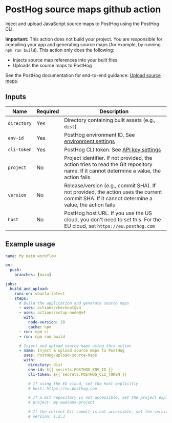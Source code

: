 # PostHog source maps github action

Inject and upload JavaScript source maps to PostHog using the PostHog CLI.

**Important:** This action does not build your project. You are responsible for compiling your app and generating source maps (for example, by running `npm run build`). This action only does the following:

- Injects source map references into your built files
- Uploads the source maps to PostHog

See the PostHog documentation for end-to-end guidance: [Upload source maps](https://posthog.com/docs/error-tracking/upload-source-maps).

## Inputs

| **Name**    | **Required** | **Description**                                                                                                                               |
| ----------- | ------------ | --------------------------------------------------------------------------------------------------------------------------------------------- |
| `directory` | Yes          | Directory containing built assets (e.g., `dist`)                                                                                              |
| `env-id`    | Yes          | PostHog environment ID. See [environment settings](https://app.posthog.com/settings/environment#variables)                                    |
| `cli-token` | Yes          | PostHog CLI token. See [API key settings](https://app.posthog.com/settings/user-api-keys#variables)                                           |
| `project`   | No           | Project identifier. If not provided, the action tries to read the Git repository name. If it cannot determine a value, the action fails       |
| `version`   | No           | Release/version (e.g., commit SHA). If not provided, the action uses the current commit SHA. If it cannot determine a value, the action fails |
| `host`      | No           | PostHog host URL. If you use the US cloud, you don't need to set this. For the EU cloud, set `https://eu.posthog.com`                         |

## Example usage

```yaml
name: My main workflow

on:
  push:
    branches: [main]

jobs:
  build_and_upload:
    runs-on: ubuntu-latest
    steps:
      # Build the application and generate source maps
      - uses: actions/checkout@v4
      - uses: actions/setup-node@v4
        with:
          node-version: 20
          cache: npm
      - run: npm ci
      - run: npm run build

      # Inject and upload source maps using this action
      - name: Inject & upload source maps to PostHog
        uses: PostHog/upload-source-maps
        with:
          directory: dist
          env-id: ${{ secrets.POSTHOG_ENV_ID }}
          cli-token: ${{ secrets.POSTHOG_CLI_TOKEN }}

          # If using the EU cloud, set the host explicitly
          # host: https://eu.posthog.com

          # If a Git repository is not accessible, set the project explicitly
          # project: my-awesome-project

          # If the current Git commit is not accessible, set the version explicitly
          # version: 1.2.3
```
